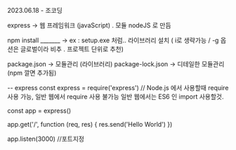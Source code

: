 2023.06.18 - 조코딩

express -> 웹 프레임워크 (javaScript) . 모듈
nodeJS 로 만듬

npm install _______ -> ex : setup.exe 처럼.. 라이브러리 설치 
( i로 생략가능 / -g 옵션은 글로벌이라 비추 . 프로젝트 단위로 추천)


package.json -> 모듈관리 (라이브러리)
package-lock.json -> 디테일한 모듈관리 (npm 깔면 추가됨)


-- express 
const express = require('express')
// Node.js 에서 사용할때 require 사용 가능, 일반 웹에서 require 사용 불가능
일반 웹에서는 ES6 인 import 사용할것.

const app = express()

app.get('/', function (req, res) {
  res.send('Hello World')
})

app.listen(3000)  //포트지정